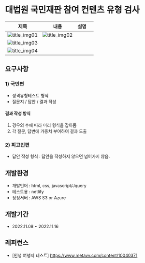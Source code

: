 # 대법원 국민재판 참여 컨텐츠 유형 검사 


|제목|내용|설명||
|------|---|---|---|
|![title_img01](https://user-images.githubusercontent.com/55049159/201449154-3b91d106-9a07-488b-b163-95e5eed842bb.png)|![title_img02](https://user-images.githubusercontent.com/55049159/201656793-0a9f4581-7956-4d4a-bf1e-c14efe4df17d.png)
 |![title_img03](https://user-images.githubusercontent.com/55049159/201656819-403a5853-fd3d-45c7-8962-385bfd782d5b.png)
|![title_img04](https://user-images.githubusercontent.com/55049159/201656843-da5c5a5b-2522-4ec2-82d1-3838abe8e78e.png)|


## 요구사항
### 1) 국민편 
- 성격유형테스트 형식
- 질문지 / 답안 / 결과 작성 

#### 결과 작성 방식 
1. 경우의 수에 따라 미리 형식을 잡아둠
2. 각 질문, 답변에 가중치 부여하여 결과 도출 
  
### 2) 피고인편 
- 답안 작성 형식 : 답안을 작성하지 않으면 넘어가지 않음. 

## 개발환경
- 개발언어 : html, css, javascript/Jquery
- 테스트용 : netlify 
- 정정서버 : AWS S3 or Azure

## 개발기간 
- 2022.11.08 ~ 2022.11.16

## 레퍼런스
- [인생 여행지 테스트] https://www.metavv.com/content/10040371
